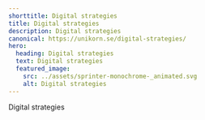 ```yaml
---
shorttitle: Digital strategies
title: Digital strategies
description: Digital strategies
canonical: https://unikorn.se/digital-strategies/
hero:
  heading: Digital strategies
  text: Digital strategies
  featured_image:
    src: ../assets/sprinter-monochrome-_animated.svg
    alt: Digital strategies
---
```

Digital strategies